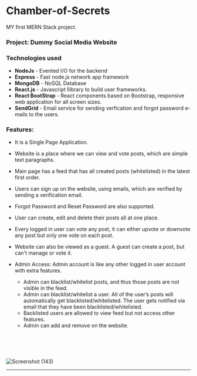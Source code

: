 # Chamber-of-Secrets
MY first MERN Stack project.

### Project: Dummy Social Media Website

### Technologies used

- **NodeJs** -      Evented I/O for the backend
- **Express** -     Fast node.js network app framework
- **MongoDB** -     NoSQL Database
- **React.js** -    Javascript llibrary to build user frameworks.
- **React BootStrap** -  React components based on Bootstrap, responsive web application for all screen sizes.
- **SendGrid** - Email service for sending verfication and forgot password e-mails to the users.


### Features:

- It is a Single Page Application.
- Website is a place where we can view and vote posts, which are simple text paragraphs.
- Main page has a feed that has all created posts (whitelisted) in the latest first order.

- Users can sign up on the website, using emails, which are verified by sending a verification email.
- Forgot Password and Reset Password are also supported.
- User can create, edit and delete their posts all at one place.
- Every logged in user can vote any post, it can either upvote or downvote any post but only one vote on each post.

- Website can also be viewed as a guest. A guest can create a post, but can't manage  or vote it.

- Admin  Access: Admin account is like any other logged in user account with extra features.
  - Admin can blacklist/whitelist posts, and thus those posts are not visible in the feed.
  - Admin can blacklist/whitelist a user. All of the user’s posts will automatically get blacklisted/whitelisted.
    The user gets notified via email that they have been blacklisted/whitelisted.
  - Backlisted users are allowed to view feed but not access other features.
  - Admin can add and remove on the website.

<br/><br/>

######

![Screenshot (143)](https://user-images.githubusercontent.com/64681029/139075527-7b62a3d6-5447-42a1-92d3-8751644c11e0.png)

<hr/>
